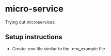 # micro-service
Trying out microservices

## Setup instructions
- Create .env file similar to the .env_example file.
